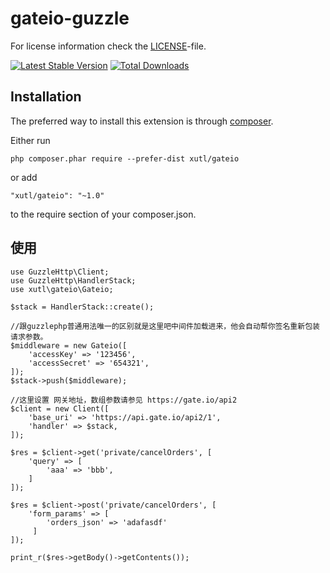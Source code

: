 # gateio-guzzle

For license information check the [LICENSE](LICENSE)-file.

[![Latest Stable Version](https://poser.pugx.org/xutl/gateio/v/stable.png)](https://packagist.org/packages/xutl/gateio)
[![Total Downloads](https://poser.pugx.org/xutl/gateio/downloads.png)](https://packagist.org/packages/xutl/gateio)

Installation
------------

The preferred way to install this extension is through [composer](http://getcomposer.org/download/).

Either run

```
php composer.phar require --prefer-dist xutl/gateio
```

or add

```
"xutl/gateio": "~1.0"
```

to the require section of your composer.json.

使用
------------
````
use GuzzleHttp\Client;
use GuzzleHttp\HandlerStack;
use xutl\gateio\Gateio;

$stack = HandlerStack::create();

//跟guzzlephp普通用法唯一的区别就是这里吧中间件加载进来，他会自动帮你签名重新包装请求参数。
$middleware = new Gateio([
    'accessKey' => '123456',
    'accessSecret' => '654321',
]);
$stack->push($middleware);

//这里设置 网关地址，数组参数请参见 https://gate.io/api2 
$client = new Client([
    'base_uri' => 'https://api.gate.io/api2/1',
    'handler' => $stack,
]);

$res = $client->get('private/cancelOrders', [
    'query' => [
        'aaa' => 'bbb',
    ]
]);

$res = $client->post('private/cancelOrders', [
    'form_params' => [
        'orders_json' => 'adafasdf'
     ]
]);

print_r($res->getBody()->getContents());
````


